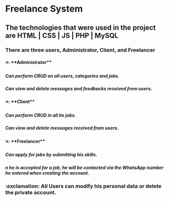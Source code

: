 <h1>Freelance System</h1>
<h2>The technologies that were used in the project are HTML | CSS | JS | PHP | MySQL</h2>
<h3>There are three users, Administrator, Client, and Freelancer</h3>
<h4>⭐: **Administrator**</h4>
<h5>Can perform CRUD on all users, categories and jobs.</h5>
<h5>Can view and delete messages and feedbacks received from users.</h5>
<h4>⭐: **Client**</h4>
<h5>Can perform CRUD in all its jobs.</h5>
<h5>Can view and delete messages received from users.</h5>
<h4>⭐: **Freelancer**</h4>
<h5>Can apply for jobs by submitting his skills.</h5>
<h5>n he is accepted for a job, he will be contacted via the WhatsApp number he entered when creating the account.</h5>
<h3>:exclamation: All Users can modify his personal data or delete the private account.</h3>
